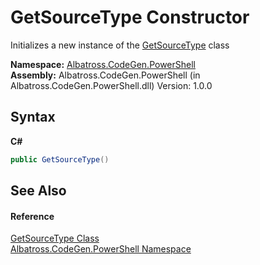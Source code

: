 # GetSourceType Constructor 
 

Initializes a new instance of the <a href="3CCAC8E3.md">GetSourceType</a> class

**Namespace:**&nbsp;<a href="73820E42.md">Albatross.CodeGen.PowerShell</a><br />**Assembly:**&nbsp;Albatross.CodeGen.PowerShell (in Albatross.CodeGen.PowerShell.dll) Version: 1.0.0

## Syntax

**C#**<br />
``` C#
public GetSourceType()
```


## See Also


#### Reference
<a href="3CCAC8E3.md">GetSourceType Class</a><br /><a href="73820E42.md">Albatross.CodeGen.PowerShell Namespace</a><br />